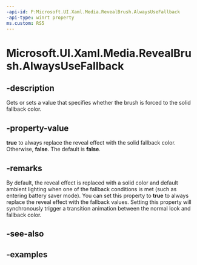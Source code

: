 ```yaml
---
-api-id: P:Microsoft.UI.Xaml.Media.RevealBrush.AlwaysUseFallback
-api-type: winrt property
ms.custom: RS5
---
```

<!-- Property syntax.
public bool AlwaysUseFallback { get;  set; }
-->

# Microsoft.UI.Xaml.Media.RevealBrush.AlwaysUseFallback


## -description

Gets or sets a value that specifies whether the brush is forced to the solid fallback color.


## -property-value

**true** to always replace the reveal effect with the solid fallback color. Otherwise, **false**. The default is **false**.


## -remarks

By default, the reveal effect is replaced with a solid color and default ambient lighting when one of the fallback conditions is met (such as entering battery saver mode). You can set this property to **true** to always replace the reveal effect with the fallback values. Setting this property will synchronously trigger a transition animation between the normal look and fallback color.


## -see-also


## -examples


